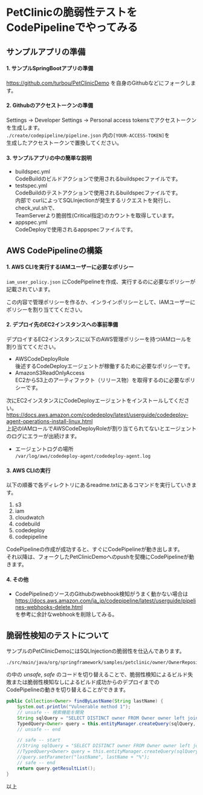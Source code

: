 # PetClinicの脆弱性テストをCodePipelineでやってみる

## サンプルアプリの準備

#### 1. サンプルSpringBootアプリの準備
https://github.com/turbou/PetClinicDemo を自身のGithubなどにフォークします。

#### 2. Githubのアクセストークンの準備
Settings -> Developer Settings -> Personal access tokensでアクセストークンを生成します。  
```./create/codepipeline/pipeline.json``` 内の```[YOUR-ACCESS-TOKEN]```を  
生成したアクセストークンで置換してください。

#### 3. サンプルアプリの中の簡単な説明
- buildspec.yml  
  CodeBuildのビルドアクションで使用されるbuildspecファイルです。
- testspec.yml  
  CodeBuildのテストアクションで使用されるbuildspecファイルです。  
  内部で curlによってSQLInjectionが発生するリクエストを発行し、check_vul.shで、  
  TeamServerより脆弱性(Critical指定)のカウントを取得しています。
- appspec.yml  
  CodeDeployで使用されるappspecファイルです。

## AWS CodePipelineの構築

#### 1. AWS CLIを実行するIAMユーザーに必要なポリシー

```iam_user_policy.json``` にCodePipelineを作成、実行するのに必要なポリシーが記載されています。

この内容で管理ポリシーを作るか、インラインポリシーとして、IAMユーザーにポリシーを割り当ててください。

#### 2. デプロイ先のEC2インスタンスへの事前準備

デプロイするEC2インスタンスに以下のAWS管理ポリシーを持つIAMロールを割り当ててください。

- AWSCodeDeployRole  
  後述するCodeDeployエージェントが稼働するために必要なポリシーです。
- AmazonS3ReadOnlyAccess  
  EC2からS3上のアーティファクト（リリース物）を取得するのに必要なポリシーです。

次にEC2インスタンスにCodeDeployエージェントをインストールしてください。
https://docs.aws.amazon.com/codedeploy/latest/userguide/codedeploy-agent-operations-install-linux.html  
上記のIAMロールでAWSCodeDeployRoleが割り当てられてないとエージェントのログにエラーが出続けます。

- エージェントログの場所  
  ```/var/log/aws/codedeploy-agent/codedeploy-agent.log```

#### 3. AWS CLIの実行

以下の順番で各ディレクトリにあるreadme.txtにあるコマンドを実行していきます。

1. s3
2. iam
3. cloudwatch
4. codebuild
5. codedeploy
6. codepipeline

CodePipelineの作成が成功すると、すぐにCodePipelineが動き出します。  
それ以降は、フォークしたPetClinicDemoへのpushを契機にCodePipelineが動きます。

#### 4. その他

- CodePipelineのソースのGithubのwebhook検知がうまく動かない場合は  
  https://docs.aws.amazon.com/ja_jp/codepipeline/latest/userguide/pipelines-webhooks-delete.html  
  を参考に余計なwebhookを削除してみる。

## 脆弱性検知のテストについて
サンプルのPetClinicDemoにはSQLInjectionの脆弱性を仕込んであります。  
```
./src/main/java/org/springframework/samples/petclinic/owner/OwnerRepositoryCustomImpl.java
```
の中の *unsafe*, *safe* のコードを切り替えることで、脆弱性検知によるビルド失敗または脆弱性検知なしによるビルド成功からのデプロイまでの  
CodePipelineの動きを切り替えることができます。
```java
public Collection<Owner> findByLastName(String lastName) {
    System.out.println("Vulnerable method 1");
    // unsafe -- 検索機能を開発
    String sqlQuery = "SELECT DISTINCT owner FROM Owner owner left join fetch owner.pets WHERE owner.lastName LIKE '" + lastName + "%'"; 
    TypedQuery<Owner> query = this.entityManager.createQuery(sqlQuery, Owner.class);
    // unsafe -- end

    // safe -- start
    //String sqlQuery = "SELECT DISTINCT owner FROM Owner owner left join fetch owner.pets WHERE owner.lastName LIKE :lastName";
    //TypedQuery<Owner> query = this.entityManager.createQuery(sqlQuery, Owner.class);
    //query.setParameter("lastName", lastName + "%");
    // safe -- end
    return query.getResultList();
}
```

以上

